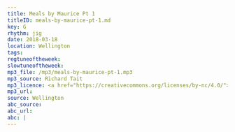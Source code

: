 ```yaml
---
title: Meals by Maurice Pt 1
titleID: meals-by-maurice-pt-1.md
key: G
rhythm: jig
date: 2018-03-18
location: Wellington
tags:
regtuneoftheweek:
slowtuneoftheweek:
mp3_file: /mp3/meals-by-maurice-pt-1.mp3
mp3_source: Richard Tait
mp3_licence: <a href="https://creativecommons.org/licenses/by-nc/4.0/">CC-BY-NC-4.0</a>
mp3_url:
source: Wellington
abc_source:
abc_url:
abc: |
---
```

